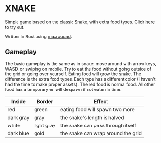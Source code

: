 # XNAKE

Simple game based on the classic Snake, with extra food types. Click
[here](https://kilianvounckx.github.io/xnake) to try out.

Written in Rust using [macroquad](https://macroquad.rs/).

## Gameplay

The basic gameplay is the same as in snake: move around with arrow keys, WASD,
or swiping on mobile. Try to eat the food without going outside of the grid or
going over yourself. Eating food will grow the snake.
The difference is the extra food types. Each type has a different color (I
haven't had the time to make proper assets). The red food is normal food. All
other food has a temporary en will despawn if not eaten in time:

| Inside | Border | Effect |
|--------|--------|--------|
| red | green | eating food will spawn two more |
| dark gray | gray | the snake's length is halved |
| white | light gray | the snake can pass through itself |
| dark blue | gold | the snake can wrap around the grid |
